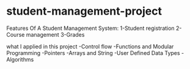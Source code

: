 # student-management-project

Features Of A Student Management System:
1-Student registration
2-Course management
3-Grades


what I applied in this project
-Control flow
-Functions and Modular Programming
-Pointers 
-Arrays and String
-User Defined Data Types
-Algorithms
